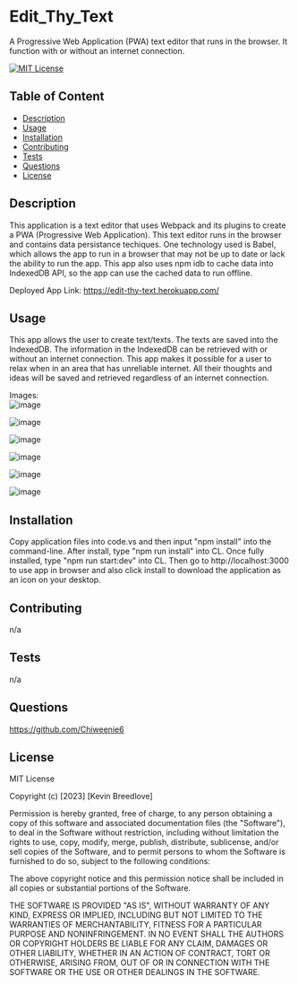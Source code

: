 # Edit_Thy_Text
A Progressive Web Application (PWA) text editor that runs in the browser. It function with or without an internet connection.

[![MIT License](https://img.shields.io/badge/License-MIT-blue)]((https://opensource.org/licenses/MIT))

## Table of Content
  - [Description](#Description)
  - [Usage](#Usage)
  - [Installation](#Installation)
  - [Contributing](#Contributing)
  - [Tests](#Tests)
  - [Questions](#Questions)
  - [License](#License)

## Description
  This application is a text editor that uses Webpack and its plugins to create a PWA (Progressive Web Application). This text editor runs in the browser and contains data persistance techiques. One technology used is Babel, which allows the app to run in a browser that may not be up to date or lack the ability to run the app. This app also uses npm idb to cache data into IndexedDB API, so the app can use the cached data to run offline.
  
  Deployed App Link:  https://edit-thy-text.herokuapp.com/


## Usage  
This app allows the user to create text/texts. The texts are saved into the IndexedDB. The information in the IndexedDB can be retrieved with or without an internet connection. This app makes it possible for a user to relax when in an area that has unreliable internet. All their thoughts and ideas will be saved and retrieved regardless of an internet connection.
  
  Images:  
  ![image](https://user-images.githubusercontent.com/113393706/229637123-2b7c504f-c457-4a96-a23b-4867aa123e31.png)  
  
  ![image](https://user-images.githubusercontent.com/113393706/229637582-42df3a82-4557-481e-9e24-71f7802f69e7.png)  
  
  ![image](https://user-images.githubusercontent.com/113393706/229637839-374165d2-d71c-4c37-a402-42a3a6bece2f.png)  
  
  ![image](https://user-images.githubusercontent.com/113393706/229638122-7f10e5f3-1dae-419a-a03f-6b050e6f5214.png)  
  
  ![image](https://user-images.githubusercontent.com/113393706/229638216-73fc602c-ac38-41ff-a2a1-dc5bff2bbc61.png)  
  
  ![image](https://user-images.githubusercontent.com/113393706/229639590-0749c9e4-4ba2-4fc0-941c-6238df5b1b57.png)




## Installation
  Copy application files into code.vs and then input "npm install" into the command-line. After install, type "npm run install" into CL. Once fully installed, type "npm run start:dev" into CL. Then go to http://localhost:3000 to use app in browser and also click install to download the application as an icon on your desktop.

## Contributing
  n/a

## Tests
  n/a

## Questions
  https://github.com/Chiweenie6  

## License
  MIT License

Copyright (c) [2023] [Kevin Breedlove]

Permission is hereby granted, free of charge, to any person obtaining a copy
of this software and associated documentation files (the "Software"), to deal
in the Software without restriction, including without limitation the rights
to use, copy, modify, merge, publish, distribute, sublicense, and/or sell
copies of the Software, and to permit persons to whom the Software is
furnished to do so, subject to the following conditions:

The above copyright notice and this permission notice shall be included in all
copies or substantial portions of the Software.

THE SOFTWARE IS PROVIDED "AS IS", WITHOUT WARRANTY OF ANY KIND, EXPRESS OR
IMPLIED, INCLUDING BUT NOT LIMITED TO THE WARRANTIES OF MERCHANTABILITY,
FITNESS FOR A PARTICULAR PURPOSE AND NONINFRINGEMENT. IN NO EVENT SHALL THE
AUTHORS OR COPYRIGHT HOLDERS BE LIABLE FOR ANY CLAIM, DAMAGES OR OTHER
LIABILITY, WHETHER IN AN ACTION OF CONTRACT, TORT OR OTHERWISE, ARISING FROM,
OUT OF OR IN CONNECTION WITH THE SOFTWARE OR THE USE OR OTHER DEALINGS IN THE
SOFTWARE.
